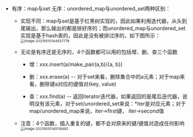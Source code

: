 -   有序：map与set  无序：unordered_map与unordered_set两种区别：

    -   实现不同：map与set是基于红黑树实现的，因此如果利用迭代器，从头到尾输出，那么输出的都是排好序的；而unordered_map与unordered_set实现是基于hash表的，因此是没有被排过序的，如下图所示：<img src="C:\Users\huany\Documents\note\pictures\image-20210510144927778.png" alt="image-20210510144927778" style="zoom:67%;" />

    -   无论是有序还是无序的，4个函数都可以用的包括增、删、查三个函数

        -   增：xxx.insert(a/make_pair(a,b)/{a, b})

        -   删：xxx.erase(a) -- 对于set来看，删除集合中的a元素；对于map来看，删除键a对应的键值对(key, value)

        -   查：xxx.find(a) -- 返回iterator迭代器，如果返回的是尾后迭代器，说明没有该元素，对于set/unordered_set来说：*iter是对应元素；对于map/unordered_map来说，iter->first键， iter->second值

    -   注意：4个函数，插入重复的键，都不会对原来的键/键值对造成任何影响<img src="C:\Users\huany\Documents\note\pictures\image-20210510145119482.png" alt="image-20210510145119482" style="zoom:67%;" />

